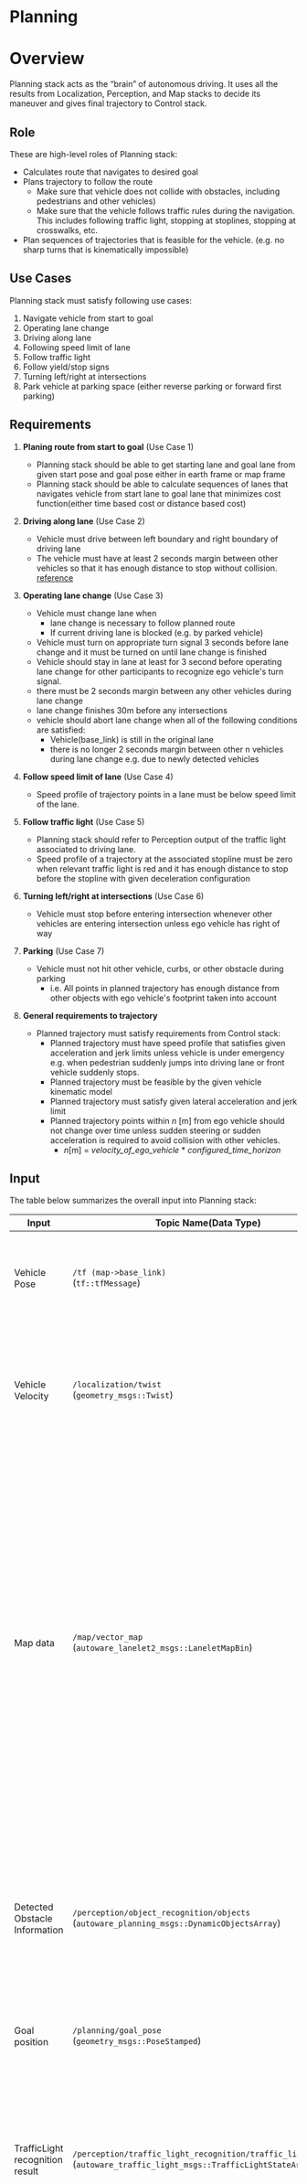 Planning
=============

# Overview 

Planning stack acts as the “brain” of autonomous driving. It uses all the results from Localization, Perception, and Map stacks to decide its maneuver and gives final trajectory to Control stack. 

## Role
These are high-level roles of Planning stack:

- Calculates route that navigates to desired goal
- Plans trajectory to follow the route
  - Make sure that vehicle does not collide with obstacles, including pedestrians and other vehicles)
  - Make sure that the vehicle follows traffic rules during the navigation. This includes following traffic light, stopping at stoplines, stopping at crosswalks, etc. 
- Plan sequences of trajectories that is feasible for the vehicle. (e.g. no sharp turns that is kinematically impossible)

## Use Cases
Planning stack must satisfy following use cases:

1. Navigate vehicle from start to goal
2. Operating lane change
3. Driving along lane
4. Following speed limit of lane
5. Follow traffic light
6. Follow yield/stop signs
7. Turning left/right at intersections
8. Park vehicle at parking space (either reverse parking or forward first parking)

## Requirements

1. **Planing route from start to goal**  (Use Case 1)
    * Planning stack should be able to get starting lane and goal lane from given start pose and goal pose either in earth frame or map frame
    * Planning stack should be able to calculate sequences of lanes that navigates vehicle from start lane to goal lane that minimizes cost function(either time based cost or distance based cost) 

2. **Driving along lane** (Use Case 2)
    * Vehicle must drive between left boundary and right boundary of driving lane
    * The vehicle must have at least 2 seconds margin between other vehicles so that it has enough distance to stop without collision. [reference](https://www.cedr.eu/download/Publications/2010/e_Distance_between_vehicles.pdf)

3. **Operating lane change** (Use Case 3)
    * Vehicle must change lane when
        * lane change is necessary to follow planned route
        * If current driving lane is blocked (e.g. by parked vehicle)
    * Vehicle must turn on appropriate turn signal 3 seconds before lane change and it must be turned on until lane change is finished
    * Vehicle should stay in lane at least for 3 second before operating lane change for other participants to recognize ego vehicle's turn signal.
    * there must be 2 seconds margin between any other vehicles during lane change
    * lane change finishes 30m before any intersections
    * vehicle should abort lane change when all of the following conditions are satisfied:
        * Vehicle(base_link) is still in the original lane
        * there is no longer 2 seconds margin between other n vehicles during lane change e.g. due to newly detected vehicles

4. **Follow speed limit of lane** (Use Case 4)
    * Speed profile of trajectory points in a lane must be below speed limit of the lane.

5. **Follow traffic light** (Use Case 5)
    * Planning stack should refer to Perception output of the traffic light associated to driving lane.
    * Speed profile of a trajectory at the associated stopline must be zero when relevant traffic light is red and it has enough distance to stop before the stopline with given deceleration configuration

6. **Turning left/right at intersections** (Use Case 6)
    * Vehicle must stop before entering intersection whenever other vehicles are entering intersection unless ego vehicle has right of way

7. **Parking** (Use Case 7)
    * Vehicle must not hit other vehicle, curbs, or other obstacle during parking
        * i.e. All points in planned trajectory has enough distance from other objects with ego vehicle's footprint taken into account

8. **General requirements to trajectory**
    * Planned trajectory must satisfy requirements from Control stack:
        * Planned trajectory must have speed profile that satisfies given acceleration and jerk limits unless vehicle is under emergency e.g. when pedestrian suddenly jumps into driving lane or front vehicle suddenly stops.
        * Planned trajectory must be feasible by the given vehicle kinematic model
        * Planned trajectory must satisfy given lateral acceleration and jerk limit
        * Planned trajectory points within *n* [m] from ego vehicle should not change over time unless sudden steering or sudden acceleration is required to avoid collision with other vehicles.
            * *n*[m] = *velocity_of_ego_vehicle* * *configured_time_horizon*

## Input

The table below summarizes the overall input into Planning stack:

| Input                           | Topic Name(Data Type)                                                                                                   | Explanation                                                                                                                                                                                                                                                                                                         |
| ------------------------------- | ----------------------------------------------------------------------------------------------------------------------- | ------------------------------------------------------------------------------------------------------------------------------------------------------------------------------------------------------------------------------------------------------------------------------------------------------------------- |
| Vehicle Pose                    | `/tf (map->base_link)`<br>(`tf::tfMessage`)                                                                             | Planning requires vehicle pose in map frame, which is the frame where all planning takes place.                                                                                                                                                                                                                     |
| Vehicle Velocity                | `/localization/twist`<br>(`geometry_msgs::Twist`)                                                                       | This includes vehicle's velocity information. It is used to predict future pose on trajectory to detect collision with other objects.                                                                                                                                                                               |
| Map data                        | `/map/vector_map`<br>(`autoware_lanelet2_msgs::LaneletMapBin`)                                                          | This includes all static information about the environment, such as: <ul><li>Lane connection information used for route planning from starting position to goal position</li><li>Lane geometry to generate reference path used to calculate trajectory </li><li> All information related to traffic rules</li></ul> |
| Detected Obstacle Information   | `/perception/object_recognition/objects`<br>(`autoware_planning_msgs::DynamicObjectsArray`)                             | This includes information that cannot be known beforehand such as pedestrians and other vehicles. Planning stack will plan maneuvers to avoid collision with such objects.                                                                                                                                          |
| Goal position                   | `/planning/goal_pose`<br>(`geometry_msgs::PoseStamped`)                                                                 | This is the final pose that Planning stack will try to achieve.                                                                                                                                                                                                                                                     |
| TrafficLight recognition result | `/perception/traffic_light_recognition/traffic_light_states`<br>(`autoware_traffic_light_msgs::TrafficLightStateArray`) | This is the real time information about the state of each traffic light. Planning stack will extract the one that is relevant to planned path and use it to decide whether to stop at intersections.                                                                                                                |

## Output

The table below summarizes the final output from Planning stack:

| Output      | Topic(Data Type)                                                    | Explanation                                                                                                                                                |
| ----------- | ------------------------------------------------------------------- | ---------------------------------------------------------------------------------------------------------------------------------------------------------- |
| Trajectory  | `/planning/trajectory`<br>(`autoware_planning_msgs::Trajectory`)    | This is the sequence of pose that Control stack must follow. This must be smooth, and kinematically possible to follow by the Control stack.               |
| Turn Signal | `/vehicle/turn_signal_cmd`<br>(`autoware_vehicle_msgs::TurnSignal`) | This is the output to control turn signals of the vehicle. Planning stack will make sure that turn signal will be turned on according to planned maneuver. |

# Design

In order to achieve the requirements stated above, Planning stack is decomposed into the diagram below. 
Each requirement is met in following modules:

* Requirement 1: Mission calculates the overall route to reach goal from starting position 
* Requirement 2-7: LaneDriving scenario plans trajectory along lanes in planned route
* Requirement 8: Parking scenario plans trajectory in free space to park into parking space 
* Requirement 9: Both LaneDriving and Parking should output trajectory that satisfies the requirement

We have looked into different autonomous driving stacks and concluded that it is technically difficult to use unified planner to handle every possible situation. (See [here](DesignRationale.md) for more details). Therefore, we have decided to set different planners in parallel dedicated for each use case, and let scenario selector to decide depending on situations. Currently, we have reference implementation with two scenarios, on-road planner and parking planner, but any scenarios (e.g. highway, in-emergency, etc.) can be added as needed. 

It may be controversial whether new scenario is needed or existing scenario should be enhanced when adding new feature, and we still need more investigation to set the definition of “Scenario” module.

![Planning_component](image/PlanningOverview.svg)

## Mission planner

### Role
The role of mission planner is to calculate route that navigates from current vehicle pose to goal pose. The route is made of sequence of lanes that vehicle must follow to reach goal pose. 

This module is responsible for calculating full route to goal, and therefore only use static map information. Any dynamic obstacle information (e.g. pedestrians and vehicles) is not considered during route planning. Therefore, output route topic is only published when goal pose is given and will be latched until next goal is provided.

**remark**: Dynamic map information, such as road construction blocking some lanes, may be considered in the future. However, this feature becomes more reasonable unless we have multiple vehicle, where each vehicle updates map online and share it with other vehicles. Therefore, we only consider static map information for now.

### Input

- current pose: `/tf` (map->base_link): <br> This is current pose in map frame calculated by Localization stack.
- goal pose: geometry_msgs::PoseStamped <br> This is goal pose given from the Operator/Fleet Management Software
- map: autoware_lanelet_msgs::MapBin <br> This is binary data of map from Map stack. This should include geometry information of each lane to match input start/goal pose to corresponding lane, and lane connection information to calculate sequence of lanes to reach goal lane.

### Output

route: `autoware_planning_msgs::Route` <br> Message type is described below. Route is made of sequence of route section that vehicle must follow in order to reach goal, where a route section is a “slice” of a road that bundles lane changeable lanes. Note that the most atomic unit of route is lane_id, which is the unique id of a lane in vector map. Therefore, route message does not contain geometric information about the lane since we did not want to have planning module’s message to have dependency on map data structure.

![Planning_component](image/PlanningRouteMsg.svg)

![Planning_component](image/PlanningRouteImg.svg)

## Scenario selector
### Role

The role of scenario selector is to select appropriate scenario planner depending on situation. For example, if current pose is within road, then scenario selector should choose on-road planner, and if vehicle is within parking lot, then scenario selector should choose parking scenario.
Note that all trajectory calculated by each scenario module passes is collected by scenario selector, and scenario selector chooses which trajectory to be passed down to Control module. This ensures that trajectory from unselected scenario is not passed down to Control when scenario is changed even if there is a delay when scenario planner receives notification that it is unselected by the scenario selector. 

### Input

- map: `autoware_lanelet_msgs::MapBin`
- vehicle pose: `/tf` (map->base_link)
- route: `autoware_planning_msgs::Route` <br> Scenario planner uses above three topics to decide which scenario to use. In general it should decide scenarios based on where in the map vehicle is located(map+vehicle pose) and where it is trying to go(route).
- trajectory: `autoware_planning_msgs::Trajectory` <br> Scenario planner gets the output from all the scenarios and passes the trajectory from selected scenario down to following stacks. This must be done within scenario_selector module to sync with the timing of scenario changing.

### Output

- scenario: `autoware_planning_msgs::Scenario` <br> This contains current available scenario and selected scenario. Each Scenario modules read this topic and chooses to plan trajectory
- Trajectory: `autoware_planning_msgs::Trajectory` <br> This is the final trajectory of Planning stack, which is the trajectory from selected Scenario module.  

## Scenarios 

### Role

The role of Scenario module is to calculate trajectory message from route message. It should only plan when the module is selected by the scenario selector module. This is where all behavior planning is done.

### Input

- Route: `autoware_planning_msgs::Route` <br> This includes the final goal pose and which lanes are available for trajectory planning.
- Map: `autoware_lanelet_msgs::MapBin` <br> This provides all static information about the environment, including lane connection, lane geometry, and traffic rules. Scenario module should plan trajectory such that vehicle follows all traffic rules specified in map.
- Dynamic Objects: `autoware_perception_msgs::DynamicObjectArray` <br> This provides all obstacle information calculated from sensors. Scenario module should calculate trajectory such that vehicle does not collide with other objects. This can be either done by planning velocity so that it stops before hitting obstacle, or by calculate path so that vehicle avoids the obstacle.
- Scenario: `autoware_planning_msgs::Scenario` <br> This is the message from scenario selector. Scenario modules only run when the module is selected by this topic.

### Output

- Trajectory: `autoware_planning_msgs::Trajectory` <br> This contains trajectory that Control must follow. The shape and velocity of the trajectory must satisfy all the use cases for the scenario module.
- Turn Signal: `autoware_vehicle_msgs::TurnSignal` <br> Turn signal command should also be published because Scenario module is only aware of the traffic rules and operating maneuvers in the whole Autoware stack.
